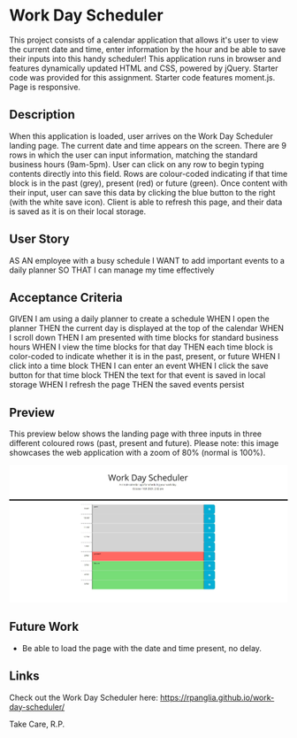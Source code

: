 # Work Day Scheduler 
This project consists of a calendar application that allows it's user to view the current date and time, enter information by the hour and be able to save their inputs into this handy scheduler! This application runs in browser and features dynamically updated HTML and CSS, powered by jQuery. Starter code was provided for this assignment. Starter code features moment.js. Page is responsive. 

## Description 
When this application is loaded, user arrives on the Work Day Scheduler landing page. The current date and time appears on the screen. There are 9 rows in which the user can input information, matching the standard business hours (9am-5pm).
User can click on any row to begin typing contents directly into this field. Rows are colour-coded indicating if that time block is in the past (grey), present (red) or future (green). Once content with their input, user can save this data by clicking the blue button to the right (with the white save icon). Client is able to refresh this page, and their data is saved as it is on their local storage.

## User Story
AS AN employee with a busy schedule
I WANT to add important events to a daily planner
SO THAT I can manage my time effectively

## Acceptance Criteria
GIVEN I am using a daily planner to create a schedule
WHEN I open the planner
THEN the current day is displayed at the top of the calendar
WHEN I scroll down
THEN I am presented with time blocks for standard business hours
WHEN I view the time blocks for that day
THEN each time block is color-coded to indicate whether it is in the past, present, or future
WHEN I click into a time block
THEN I can enter an event
WHEN I click the save button for that time block
THEN the text for that event is saved in local storage
WHEN I refresh the page
THEN the saved events persist

## Preview
This preview below shows the landing page with three inputs in three different coloured rows (past, present and future). Please note: this image showcases the web application with a zoom of 80% (normal is 100%). 

![work-day-scheduler](/assets/workdayscheduler-zoom80%.jpg)

## Future Work
* Be able to load the page with the date and time present, no delay. 

## Links
Check out the Work Day Scheduler here: https://rpanglia.github.io/work-day-scheduler/

Take Care,
R.P.
